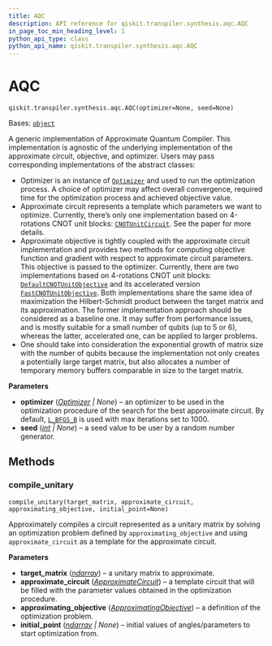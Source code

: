 ```yaml
---
title: AQC
description: API reference for qiskit.transpiler.synthesis.aqc.AQC
in_page_toc_min_heading_level: 1
python_api_type: class
python_api_name: qiskit.transpiler.synthesis.aqc.AQC
---
```


# AQC

<span id="qiskit.transpiler.synthesis.aqc.AQC" />

`qiskit.transpiler.synthesis.aqc.AQC(optimizer=None, seed=None)`

Bases: [`object`](https://docs.python.org/3/library/functions.html#object "(in Python v3.12)")

A generic implementation of Approximate Quantum Compiler. This implementation is agnostic of the underlying implementation of the approximate circuit, objective, and optimizer. Users may pass corresponding implementations of the abstract classes:

*   Optimizer is an instance of [`Optimizer`](http://qiskit.org/documentation/stubs/qiskit.algorithms.optimizers.Optimizer.html#qiskit.algorithms.optimizers.Optimizer "qiskit.algorithms.optimizers.Optimizer") and used to run the optimization process. A choice of optimizer may affect overall convergence, required time for the optimization process and achieved objective value.
*   Approximate circuit represents a template which parameters we want to optimize. Currently, there’s only one implementation based on 4-rotations CNOT unit blocks: [`CNOTUnitCircuit`](qiskit.transpiler.synthesis.aqc.CNOTUnitCircuit "qiskit.transpiler.synthesis.aqc.CNOTUnitCircuit"). See the paper for more details.
*   Approximate objective is tightly coupled with the approximate circuit implementation and provides two methods for computing objective function and gradient with respect to approximate circuit parameters. This objective is passed to the optimizer. Currently, there are two implementations based on 4-rotations CNOT unit blocks: [`DefaultCNOTUnitObjective`](qiskit.transpiler.synthesis.aqc.DefaultCNOTUnitObjective "qiskit.transpiler.synthesis.aqc.DefaultCNOTUnitObjective") and its accelerated version [`FastCNOTUnitObjective`](qiskit.transpiler.synthesis.aqc.FastCNOTUnitObjective "qiskit.transpiler.synthesis.aqc.FastCNOTUnitObjective"). Both implementations share the same idea of maximization the Hilbert-Schmidt product between the target matrix and its approximation. The former implementation approach should be considered as a baseline one. It may suffer from performance issues, and is mostly suitable for a small number of qubits (up to 5 or 6), whereas the latter, accelerated one, can be applied to larger problems.
*   One should take into consideration the exponential growth of matrix size with the number of qubits because the implementation not only creates a potentially large target matrix, but also allocates a number of temporary memory buffers comparable in size to the target matrix.

**Parameters**

*   **optimizer** ([*Optimizer*](http://qiskit.org/documentation/stubs/qiskit.algorithms.optimizers.Optimizer.html#qiskit.algorithms.optimizers.Optimizer "qiskit.algorithms.optimizers.optimizer.Optimizer") *| None*) – an optimizer to be used in the optimization procedure of the search for the best approximate circuit. By default, [`L_BFGS_B`](http://qiskit.org/documentation/stubs/qiskit.algorithms.optimizers.L_BFGS_B.html#qiskit.algorithms.optimizers.L_BFGS_B "qiskit.algorithms.optimizers.L_BFGS_B") is used with max iterations set to 1000.
*   **seed** ([*int*](https://docs.python.org/3/library/functions.html#int "(in Python v3.12)") *| None*) – a seed value to be user by a random number generator.

## Methods

### compile\_unitary

<span id="qiskit.transpiler.synthesis.aqc.AQC.compile_unitary" />

`compile_unitary(target_matrix, approximate_circuit, approximating_objective, initial_point=None)`

Approximately compiles a circuit represented as a unitary matrix by solving an optimization problem defined by `approximating_objective` and using `approximate_circuit` as a template for the approximate circuit.

**Parameters**

*   **target\_matrix** ([*ndarray*](https://numpy.org/doc/stable/reference/generated/numpy.ndarray.html#numpy.ndarray "(in NumPy v1.26)")) – a unitary matrix to approximate.
*   **approximate\_circuit** ([*ApproximateCircuit*](qiskit.transpiler.synthesis.aqc.ApproximateCircuit "qiskit.transpiler.synthesis.aqc.approximate.ApproximateCircuit")) – a template circuit that will be filled with the parameter values obtained in the optimization procedure.
*   **approximating\_objective** ([*ApproximatingObjective*](qiskit.transpiler.synthesis.aqc.ApproximatingObjective "qiskit.transpiler.synthesis.aqc.approximate.ApproximatingObjective")) – a definition of the optimization problem.
*   **initial\_point** ([*ndarray*](https://numpy.org/doc/stable/reference/generated/numpy.ndarray.html#numpy.ndarray "(in NumPy v1.26)") *| None*) – initial values of angles/parameters to start optimization from.

